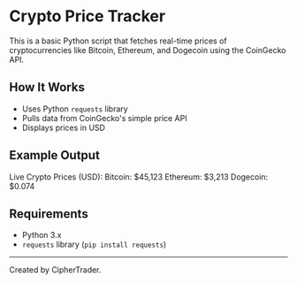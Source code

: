 
# Crypto Price Tracker

This is a basic Python script that fetches real-time prices of cryptocurrencies like Bitcoin, Ethereum, and Dogecoin using the CoinGecko API.

## How It Works

- Uses Python `requests` library
- Pulls data from CoinGecko's simple price API
- Displays prices in USD

## Example Output
Live Crypto Prices (USD): Bitcoin: $45,123 Ethereum: $3,213 Dogecoin: $0.074

## Requirements

- Python 3.x
- `requests` library (`pip install requests`)

---

Created by CipherTrader.
